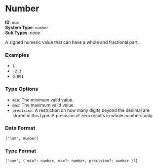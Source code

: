 # Number

**ID**: `num`  
**System Type**: `number`  
**Sub Types**: *none*  

A signed numeric value that can have a whole and fractional part.

### Examples

- `1`
- `-2.3`
- `0.001`

### Type Options

- `min`: The minimum valid value.
- `max`: The maximum valid value.
- `precision`: A restriction on how many digits beyond the decimal are stored in this type. A precision of zero results in whole numbers only.

### Data Format

```
['num', number]
```

### Type Format

```
['num', { min?: number, max?: number, precision?: number }?]
```

